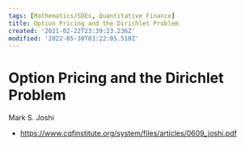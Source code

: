 ```yaml
---
tags: [Mathematics/SDEs, Quantitative Finance]
title: Option Pricing and the Dirichlet Problem
created: '2021-02-22T23:39:23.236Z'
modified: '2022-05-30T03:22:05.510Z'
---
```


# Option Pricing and the Dirichlet Problem

Mark S. Joshi

* https://www.cqfinstitute.org/system/files/articles/0609_joshi.pdf

